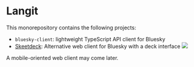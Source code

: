 # Langit

This monorepository contains the following projects:

- `bluesky-client`: lightweight TypeScript API client for Bluesky
- [Skeetdeck](https://skeetdeck.pages.dev): Alternative web client for Bluesky with a deck interface
  ![](https://github.com/mary-ext/langit/assets/148872143/9eb9b568-397c-4c60-835c-c5101c192a47)

A mobile-oriented web client may come later.
